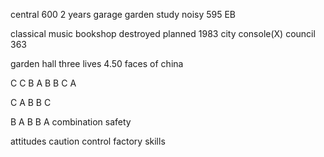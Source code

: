 central
600
2 years
garage
garden
study
noisy
595
EB

classical music
bookshop
destroyed planned
1983
city console(X) council
363

garden hall
three lives
4.50
faces of china

C
C
B A
B
B C
A

C
A
B
B C

B
A B
B
A
combination
safety

attitudes
caution control
factory
skills

